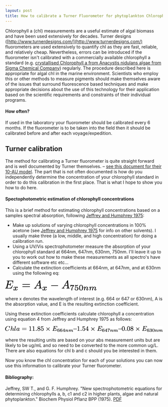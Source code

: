 ```yaml
---
layout: post
title: How to calibrate a Turner Fluorometer for phytoplankton Chlorophyll a
---
```


Chlorophyll a (chl) measurements are a useful estimate of algal biomass and have been used extensively for decades. Turner designs ([http://www.turnerdesigns.com/](http://www.turnerdesigns.com/) fluorometers are used extensively to quantify chl as they are fast, reliable, and relatively cheap. Nevertheless, errors can be introduced if the fluorometer isn't calibrated with a commercially available chlorophyll a standard (e.g. [crystallised Chlorophyll a from Anacystis nidulans algae from Sigma Chemical Company](http://www.sigmaaldrich.com/catalog/product/sigma/c6144?lang=en&region=AU)) regularly. The procedure described here is appropriate for algal chl in the marine environment. Scientists who employ this or other methods to measure pigments should make themselves aware of the issues that surround fluorescence based techniques and make appropriate decisions about the use of this technology for their application based on the scientific requirements and constraints of their individual programs.

#### How often?
If used in the laboratory your fluorometer should be calibrated every 6 months. If the fluorometer is to be taken into the field then it should be calibrated before and after each voyage/expedition.

## Turner calibration
The method for calibrating a Turner fluorometer is quite straight forward and is well documented by Turner themselves. – [see this document for their 10-AU model](../docs/turner_cal_doc.pdf). The part that is not often documented is how do you independently determine the concentration of your chlorophyll standard in order to do this calibration in the first place. That is what I hope to show you how to do here.

#### Spectophotometric estimation of chlorophyll concentrations
This is a brief method for estimating chlorophyll concentrations based on a samples spectral absorption, following [Jeffrey and Humphrey 1975](../docs/jeffreyhumphrey1975.pdf):

- Make up solutions of varying chlorophyll concentrations in 100% acetone (see [Jeffrey and Humphrey 1975](../docs/jeffreyhumphrey1975.pdf) for info on other solvents). I usually make three (a low, middle, and high concentration) for doing a calibration run.
- Using a UV/Vis spectrophotometer measure the absorption of your chlorophyll standard at 664nm, 647nm, 630nm, 750nm. I'll leave it up to you to work out how to make these measurements as all spectro's have different software etc etc...
- Calculate the extinction coefficients at 664nm, at 647nm, and at 630nm using the following eq:

![Equation 1](../images/turner_cal_eq1.png)

where x denotes the wavelength of interest (e.g. 664 or 647 or 630nm), A is the absorption value, and E is the resulting extinction coefficient.

Using these extinction coefficients calculate chlorophyll a concentration using equation 4 from Jeffrey and Humphrey 1975 as follows:

![Equation 2](../images/turner_cal_eq2.png)

where the resulting units are based on your abs measurement units but are likely to be ug/mL and so need to be converted to the more common ug/L. There are also equations for chl b and c should you be interested in them.

Now you know the chl concentration for each of your solutions you can now use this information to calibrate your Turner fluorometer.

#### Bibliography:
Jeffrey, SW T., and G. F. Humphrey. "New spectrophotometric equations for determining chlorophylls a, b, c1 and c2 in higher plants, algae and natural phytoplankton." Biochem Physiol Pflanz BPP (1975). [PDF](../docs/jeffreyhumphrey1975.pdf)
